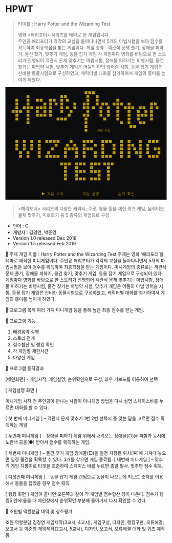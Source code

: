HPWT
=====
>타이틀 : Harry Potter and the Wizarding Test
>
>영화 <해리포터> 시리즈를 테마로 한 게임입니다.   
>주인공 해리포터가 각각의 교실을 돌아다니면서 5개의 마법시험을 보아 점수를 획득하여 최종학점을 받는 게임이다. 
>게임 종류 : 객관식 문제 풀기, 장애물 피하기, 물건 찾기, 맞추기 게임, 동물 잡기 게임
>각 게임마다 영화를 바탕으로 한 스토리가 진행되어 객관식 문제 맞추기는 마법시험, 장애물 피하기는 비행시험, 물건 찾기는 마법약 시험, 맞추기 게임은 어둠의 마법 방어술 시험, 동물 잡기 게임은 신비한 동물시험으로 구성하였고, 캐릭터별 대화를 첨가하여서 게임의 흥미를 높이게 하였다.

![Alt text](/titlescene.png)

><해리포터> 시리즈의 다양한 캐릭터, 주문, 동물 등을 재현
>퀴즈 게임, 움직이는 물체 맞추기, 미로찾기 등 5 종류의 게임으로 구성

+ 언어 : C   
+ 개발자 : 김경연, 박준영
+ Version 1.0  released Dec 2018
+ Version 1.5  released Feb 2019


 주제
게임 이름 : Harry Potter and the Wizarding Test
주제는 영화 ‘해리포터’를 테마로 제작한 미니게임이다. 주인공 해리포터가 각각의 교실을 돌아다니면서 5개의 마법시험을 보아 점수를 획득하여 최종학점을 받는 게임이다. 
미니게임의 종류로는 객관식 문제 풀기, 장애물 피하기, 물건 찾기, 맞추기 게임, 동물 잡기 게임으로 구성되어 있다. 게임마다 영화를 바탕으로 한 스토리가 진행되어 객관식 문제 맞추기는 마법시험, 장애물 피하기는 비행시험, 물건 찾기는 마법약 시험, 맞추기 게임은 어둠의 마법 방어술 시험, 동물 잡기 게임은 신비한 동물시험으로 구성하였고, 캐릭터별 대화를 첨가하여서 게임의 흥미를 높이게 하였다.

 프로그램 목적
여러 가지 미니게임 등을 통해 높은 최종 점수를 얻는 게임.

 프로그램 기능
1. 배경음악 실행
2. 스토리 전개
3. 점수합산 및 랭킹 확인
4. 각 게임별 제한시간
5. 다양한 게임

 프로그램 동작결과

[메인화면] - 게임시작, 게임설명, 순위확인으로 구성, 좌우 키보드를 이용하여 선택

[ 게임설명 화면 ]


미니게임 시작 전 주인공이 만나는 사람이 미니게임 방법을 다시 설명
스페이스바를 누르면 대화를 할 수 있다.


[ 첫 번째 미니게임 ] – 객관식 문제 맞추기
1번 2번 선택지 중 맞는 답을 고르면 점수 획득하는 게임



[ 두번째 미니게임 ] – 장애물 피하기 게임
위에서 내려오는 장애물(○)을 피함과 동시에 노란색 공을(●) 받아서 점수를 획득하는 게임. 


[ 세번째 미니게임 ] – 물건 찾기 게임
장애물(□)을 일정 지정된 위치(▣)에 가져다 놓으면 일정 물건을 획득할 수 있다. 
3개를 찾으면 게임 종료됨.
[ 네번째 미니게임 ] – 맞추기 게임
지팡이로 타겟을 조준하여 스페이스 바를 누르면 총알 발사. 맞추면 점수 획득.


[ 다섯번째 미니게임 ] – 동물 잡기 게임
랜덤으로 동물이 나오는데 키보드 숫자를 이용해서 동물을 잡았을 경우 점수 획득.


[ 랭킹 화면 ] 
게임이 끝나면 오른쪽과 같이 각 게임별 점수합산 창이 나온다.
점수가 랭킹5 안에 들을 때 메인창에서 순위확인 부분에 들어가서 다시 확인할 수 있다.



 조원별 역할분담 내역 및 상호평가

조원
역할분담 
김경연
게임제작(3교시, 4교시), 게임구성, 디자인, 랭킹구현, 오류해결, 보고서 등
박준영
게임제작(2교시, 5교시), 디자인, 보고서, 오류해결 
대화 및 퀴즈 제작 등

